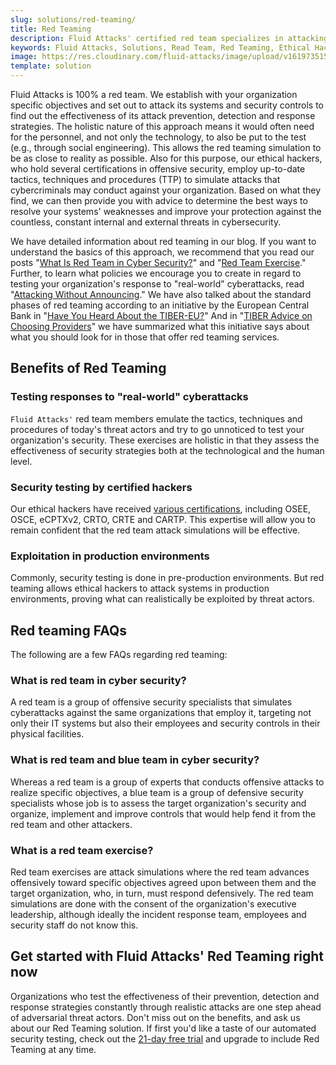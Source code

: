 ```yaml
---
slug: solutions/red-teaming/
title: Red Teaming
description: Fluid Attacks' certified red team specializes in attacking your company's systems to help it identify the security controls it needs to implement or improve.
keywords: Fluid Attacks, Solutions, Read Team, Red Teaming, Ethical Hacking, Security, Vulnerability
image: https://res.cloudinary.com/fluid-attacks/image/upload/v1619735155/airs/solutions/solution-red-teaming_trx6rr.webp
template: solution
---
```


Fluid Attacks is 100% a red team.
We establish with your organization specific objectives
and set out to attack its systems and security controls
to find out the effectiveness of its attack prevention,
detection and response strategies.
The holistic nature of this approach means
it would often need for the personnel,
and not only the technology,
to also be put to the test (e.g., through social engineering).
This allows the red teaming simulation to be as close to reality as possible.
Also for this purpose,
our ethical hackers,
who hold several certifications in offensive security,
employ up-to-date tactics, techniques and procedures (TTP)
to simulate attacks
that cybercriminals may conduct against your organization.
Based on what they find,
we can then provide you with advice
to determine the best ways
to resolve your systems' weaknesses
and improve your protection against the countless,
constant internal and external threats in cybersecurity.

We have detailed information about red teaming in our blog.
If you want to understand the basics of this approach,
we recommend that you read our posts
"[What Is Red Team in Cyber Security?](../what-is-red-team-in-cyber-security/)"
and "[Red Team Exercise](../red-team-exercise/)."
Further,
to learn what policies we encourage you to create
in regard to testing your organization's response
to "real-world" cyberattacks,
read "[Attacking Without Announcing](../attacking-without-announcing/)."
We have also talked about the standard phases of red teaming
according to an initiative by the European Central Bank
in "[Have You Heard About the TIBER-EU?](../tiber-eu-framework/)"
And in "[TIBER Advice on Choosing Providers](../tiber-eu-providers/)"
we have summarized what this initiative says
about what you should look for
in those that offer red teaming services.

<div class="tc">

## Benefits of Red Teaming

</div>

<div class="flex flex-wrap justify-center items-center">

<div class="sect2">

### Testing responses to "real-world" cyberattacks

`Fluid Attacks'` red team members emulate the tactics,
techniques and procedures of today's threat actors
and try to go unnoticed
to test your organization's security.
These exercises are holistic
in that they assess the effectiveness of security strategies
both at the technological and the human level.

</div>

<div class="sect2">

### Security testing by certified hackers

Our ethical hackers have received [various certifications](../../about-us/certifications/),
including OSEE, OSCE, eCPTXv2, CRTO, CRTE and CARTP.
This expertise will allow you to remain confident
that the red team attack simulations will be effective.

</div>

<div class="sect2">

### Exploitation in production environments

Commonly,
security testing is done in pre-production environments.
But red teaming allows ethical hackers
to attack systems in production environments,
proving what can realistically be exploited by threat actors.

</div>

</div>

## Red teaming FAQs

The following are a few FAQs regarding red teaming:

### What is red team in cyber security?

A red team is a group of offensive security specialists
that simulates cyberattacks against the same organizations that employ it,
targeting not only their IT systems but also their employees
and security controls in their physical facilities.

### What is red team and blue team in cyber security?

Whereas a red team is a group of experts
that conducts offensive attacks to realize specific objectives,
a blue team is a group of defensive security specialists
whose job is to assess the target organization's security
and organize, implement and improve controls
that would help fend it from the red team and other attackers.

### What is a red team exercise?

Red team exercises are attack simulations
where the red team advances offensively toward specific objectives
agreed upon between them and the target organization,
who,
in turn,
must respond defensively.
The red team simulations are done with the consent
of the organization's executive leadership,
although ideally the incident response team,
employees and security staff do not know this.

## Get started with Fluid Attacks' Red Teaming right now

Organizations who test the effectiveness of their prevention,
detection and response strategies
constantly through realistic attacks
are one step ahead of adversarial threat actors.
Don't miss out on the benefits,
and ask us about our Red Teaming solution.
If first you'd like a taste of our automated security testing,
check out the [21-day free trial](../../free-trial/)
and upgrade to include Red Teaming at any time.
